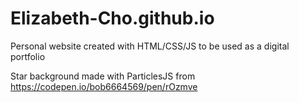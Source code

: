 # Elizabeth-Cho.github.io
Personal website created with HTML/CSS/JS to be used as a digital portfolio

Star background made with ParticlesJS from https://codepen.io/bob6664569/pen/rOzmve
